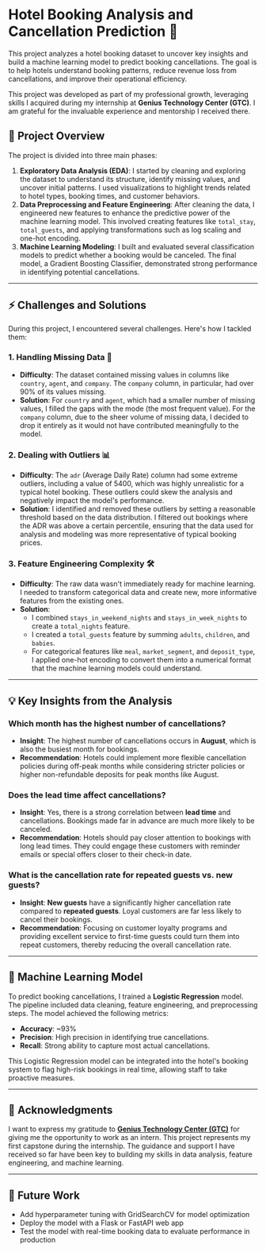 # Hotel Booking Analysis and Cancellation Prediction 🏨

This project analyzes a hotel booking dataset to uncover key insights
and build a machine learning model to predict booking cancellations. The
goal is to help hotels understand booking patterns, reduce revenue loss
from cancellations, and improve their operational efficiency.

This project was developed as part of my professional growth, leveraging
skills I acquired during my internship at **Genius Technology Center
(GTC)**. I am grateful for the invaluable experience and mentorship I
received there.

## 📝 Project Overview

The project is divided into three main phases:

1.  **Exploratory Data Analysis (EDA)**: I started by cleaning and
    exploring the dataset to understand its structure, identify missing
    values, and uncover initial patterns. I used visualizations to
    highlight trends related to hotel types, booking times, and customer
    behaviors.
2.  **Data Preprocessing and Feature Engineering**: After cleaning the
    data, I engineered new features to enhance the predictive power of
    the machine learning model. This involved creating features like
    `total_stay`, `total_guests`, and applying transformations such as
    log scaling and one-hot encoding.
3.  **Machine Learning Modeling**: I built and evaluated several
    classification models to predict whether a booking would be
    canceled. The final model, a Gradient Boosting Classifier,
    demonstrated strong performance in identifying potential
    cancellations.

------------------------------------------------------------------------

## ⚡ Challenges and Solutions

During this project, I encountered several challenges. Here's how I
tackled them:

### **1. Handling Missing Data** 🧩

-   **Difficulty**: The dataset contained missing values in columns like
    `country`, `agent`, and `company`. The `company` column, in
    particular, had over 90% of its values missing.
-   **Solution**: For `country` and `agent`, which had a smaller number
    of missing values, I filled the gaps with the mode (the most
    frequent value). For the `company` column, due to the sheer volume
    of missing data, I decided to drop it entirely as it would not have
    contributed meaningfully to the model.

### **2. Dealing with Outliers** 📊

-   **Difficulty**: The `adr` (Average Daily Rate) column had some
    extreme outliers, including a value of 5400, which was highly
    unrealistic for a typical hotel booking. These outliers could skew
    the analysis and negatively impact the model's performance.
-   **Solution**: I identified and removed these outliers by setting a
    reasonable threshold based on the data distribution. I filtered out
    bookings where the ADR was above a certain percentile, ensuring that
    the data used for analysis and modeling was more representative of
    typical booking prices.

### **3. Feature Engineering Complexity** 🛠️

-   **Difficulty**: The raw data wasn't immediately ready for machine
    learning. I needed to transform categorical data and create new,
    more informative features from the existing ones.
-   **Solution**:
    -   I combined `stays_in_weekend_nights` and `stays_in_week_nights`
        to create a `total_nights` feature.
    -   I created a `total_guests` feature by summing `adults`,
        `children`, and `babies`.
    -   For categorical features like `meal`, `market_segment`, and
        `deposit_type`, I applied one-hot encoding to convert them into
        a numerical format that the machine learning models could
        understand.

------------------------------------------------------------------------

## 💡 Key Insights from the Analysis

### **Which month has the highest number of cancellations?**

-   **Insight**: The highest number of cancellations occurs in
    **August**, which is also the busiest month for bookings.
-   **Recommendation**: Hotels could implement more flexible
    cancellation policies during off-peak months while considering
    stricter policies or higher non-refundable deposits for peak months
    like August.

### **Does the lead time affect cancellations?**

-   **Insight**: Yes, there is a strong correlation between **lead
    time** and cancellations. Bookings made far in advance are much more
    likely to be canceled.
-   **Recommendation**: Hotels should pay closer attention to bookings
    with long lead times. They could engage these customers with
    reminder emails or special offers closer to their check-in date.

### **What is the cancellation rate for repeated guests vs. new guests?**

-   **Insight**: **New guests** have a significantly higher cancellation
    rate compared to **repeated guests**. Loyal customers are far less
    likely to cancel their bookings.
-   **Recommendation**: Focusing on customer loyalty programs and
    providing excellent service to first-time guests could turn them
    into repeat customers, thereby reducing the overall cancellation
    rate.

------------------------------------------------------------------------

## 🤖 Machine Learning Model

To predict booking cancellations, I trained a **Logistic Regression** model. The pipeline included data cleaning, feature engineering, and preprocessing steps. The model achieved the following metrics:

* **Accuracy**: \~93%
* **Precision**: High precision in identifying true cancellations.
* **Recall**: Strong ability to capture most actual cancellations.

This Logistic Regression model can be integrated into the hotel's booking system to flag high-risk bookings in real time, allowing staff to take proactive measures.

------------------------------------------------------------------------

## 🙏 Acknowledgments


I want to express my gratitude to [**Genius Technology Center (GTC)**](https://www.linkedin.com/company/genius-technology-center/) for giving me the opportunity to work as an intern. This project represents my first capstone during the internship. The guidance and support I have received so far have been key to building my skills in data analysis, feature engineering, and machine learning.

------------------------------------------------------------------------

## 🚀 Future Work

-   Add hyperparameter tuning with GridSearchCV for model optimization
-   Deploy the model with a Flask or FastAPI web app
-   Test the model with real-time booking data to evaluate performance
    in production
